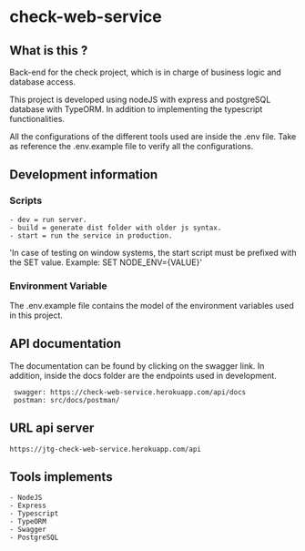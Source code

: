 # check-web-service

## What is this ?

Back-end for the check project, which is in charge of business logic and database access.

This project is developed using nodeJS with express and postgreSQL database with TypeORM. In addition to implementing the typescript functionalities.

All the configurations of the different tools used are inside the .env file. Take as reference the .env.example file to verify all the configurations.

## Development information

### Scripts

```
- dev = run server.
- build = generate dist folder with older js syntax.
- start = run the service in production.
```

'In case of testing on window systems, the start script must be prefixed with the SET value. Example: SET NODE_ENV={VALUE}'

### Environment Variable

The .env.example file contains the model of the environment variables used in this project.

## API documentation

The documentation can be found by clicking on the swagger link. In addition, inside the docs folder are the endpoints used in development.

```
 swagger: https://check-web-service.herokuapp.com/api/docs
 postman: src/docs/postman/
```

## URL api server

```
https://jtg-check-web-service.herokuapp.com/api
```

## Tools implements

```
- NodeJS
- Express
- Typescript
- TypeORM
- Swagger
- PostgreSQL
```
